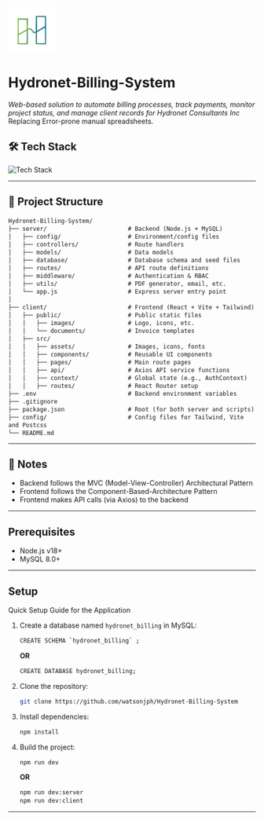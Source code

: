 <img src="client/public/images/logo.jpg" alt="logo" width="96">

# Hydronet-Billing-System
*Web-based solution to automate billing processes, track payments, monitor project status, and manage client records for Hydronet Consultants Inc*
Replacing Error-prone manual spreadsheets.

## 🛠 Tech Stack
![Tech Stack](https://skills-icons.vercel.app/api/icons?i=react,tailwind,mysql,node,vite,axios)

---

## 📁 Project Structure
```
Hydronet-Billing-System/
├── server/                       # Backend (Node.js + MySQL)
│   ├── config/                   # Environment/config files
│   ├── controllers/              # Route handlers
│   ├── models/                   # Data models
│   ├── database/                 # Database schema and seed files
│   ├── routes/                   # API route definitions
│   ├── middleware/               # Authentication & RBAC
│   ├── utils/                    # PDF generator, email, etc.
│   └── app.js                    # Express server entry point
│
├── client/                       # Frontend (React + Vite + Tailwind)
│   ├── public/                   # Public static files
│   │   ├── images/               # Logo, icons, etc.
│   │   └── documents/            # Invoice templates
│   ├── src/
│   │   ├── assets/               # Images, icons, fonts
│   │   ├── components/           # Reusable UI components
│   │   ├── pages/                # Main route pages
│   │   ├── api/                  # Axios API service functions
│   │   ├── context/              # Global state (e.g., AuthContext)
│   │   ├── routes/               # React Router setup
├── .env                          # Backend environment variables
├── .gitignore
├── package.json                  # Root (for both server and scripts)
├── config/                       # Config files for Tailwind, Vite and Postcss
└── README.md
```

---

## 📌 Notes
- Backend follows the MVC (Model-View-Controller) Architectural Pattern
- Frontend follows the Component-Based-Architecture Pattern
- Frontend makes API calls (via Axios) to the backend
---

## Prerequisites
- Node.js v18+
- MySQL 8.0+
---
## Setup  
Quick Setup Guide for the Application

1. Create a database named `hydronet_billing` in MySQL:

    ```bash
    CREATE SCHEMA `hydronet_billing` ;
    ```
    **OR**
    ```bash
    CREATE DATABASE hydronet_billing;
    ```

2. Clone the repository:

    ```bash
    git clone https://github.com/watsonjph/Hydronet-Billing-System
    ```

3. Install dependencies:

    ```bash
    npm install
    ```

4. Build the project:

    ```bash
    npm run dev
    ```
    **OR**
    ```bash
    npm run dev:server
    npm run dev:client
    ```
---
